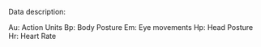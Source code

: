 Data description:

Au: Action Units
Bp: Body Posture
Em: Eye movements
Hp: Head Posture
Hr: Heart Rate

